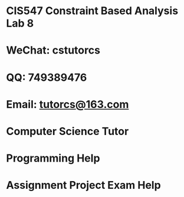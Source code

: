 # CIS547 Constraint Based Analysis Lab 8
# WeChat: cstutorcs

# QQ: 749389476

# Email: tutorcs@163.com

# Computer Science Tutor

# Programming Help

# Assignment Project Exam Help
